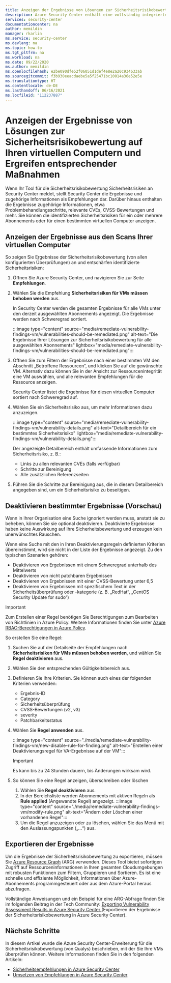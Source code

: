```yaml
---
title: Anzeigen der Ergebnisse von Lösungen zur Sicherheitsrisikobewertung in Azure Security Center
description: Azure Security Center enthält eine vollständig integrierte Lösung für die Überprüfung auf Sicherheitsrisiken von Qualys. Weitere Informationen zu dieser Security Center-Erweiterung finden Sie auf dieser Seite.
services: security-center
documentationcenter: na
author: memildin
manager: rkarlin
ms.service: security-center
ms.devlang: na
ms.topic: how-to
ms.tgt_pltfrm: na
ms.workload: na
ms.date: 09/22/2020
ms.author: memildin
ms.openlocfilehash: e2be090dfe52f06051d1def4e8e2a20c934633ab
ms.sourcegitcommit: f3b930eeacdaebe5a5f25471bc10014a36e52e5e
ms.translationtype: HT
ms.contentlocale: de-DE
ms.lasthandoff: 06/16/2021
ms.locfileid: "112237887"
---
```

# <a name="view-and-remediate-findings-from-vulnerability-assessment-solutions-on-your-vms"></a>Anzeigen der Ergebnisse von Lösungen zur Sicherheitsrisikobewertung auf Ihren virtuellen Computern und Ergreifen entsprechender Maßnahmen

Wenn Ihr Tool für die Sicherheitsrisikobewertung Sicherheitsrisiken an Security Center meldet, stellt Security Center die Ergebnisse und zugehörige Informationen als Empfehlungen dar. Darüber hinaus enthalten die Ergebnisse zugehörige Informationen, etwa Problembehandlungsschritte, relevante CVEs, CVSS-Bewertungen und mehr. Sie können die identifizierten Sicherheitsrisiken für ein oder mehrere Abonnements oder für einen bestimmten virtuellen Computer anzeigen.

## <a name="view-findings-from-the-scans-of-your-virtual-machines"></a>Anzeigen der Ergebnisse aus den Scans Ihrer virtuellen Computer

So zeigen Sie Ergebnisse der Sicherheitsrisikobewertung (von allen konfigurierten Überprüfungen) an und entschärfen identifizierte Sicherheitsrisiken:

1. Öffnen Sie Azure Security Center, und navigieren Sie zur Seite **Empfehlungen**. 

1. Wählen Sie die Empfehlung **Sicherheitsrisiken für VMs müssen behoben werden** aus.

    In Security Center werden die gesamten Ergebnisse für alle VMs unter den derzeit ausgewählten Abonnements angezeigt. Die Ergebnisse werden nach Schweregrad sortiert. 

    :::image type="content" source="media/remediate-vulnerability-findings-vm/vulnerabilities-should-be-remediated.png" alt-text="Die Ergebnisse Ihrer Lösungen zur Sicherheitsrisikobewertung für alle ausgewählten Abonnements" lightbox="media/remediate-vulnerability-findings-vm/vulnerabilities-should-be-remediated.png":::

1. Öffnen Sie zum Filtern der Ergebnisse nach einer bestimmten VM den Abschnitt „Betroffene Ressourcen“, und klicken Sie auf die gewünschte VM. Alternativ dazu können Sie in der Ansicht zur Ressourcenintegrität eine VM auswählen, und alle relevanten Empfehlungen für die Ressource anzeigen.

    Security Center listet die Ergebnisse für diesen virtuellen Computer sortiert nach Schweregrad auf. 

1. Wählen Sie ein Sicherheitsrisiko aus, um mehr Informationen dazu anzuzeigen. 

    :::image type="content" source="media/remediate-vulnerability-findings-vm/vulnerability-details.png" alt-text="Detailbereich für ein bestimmtes Sicherheitsrisiko" lightbox="media/remediate-vulnerability-findings-vm/vulnerability-details.png":::

    Der angezeigte Detailbereich enthält umfassende Informationen zum Sicherheitsrisiko, z. B.:
    
    * Links zu allen relevanten CVEs (falls verfügbar)
    * Schritte zur Bereinigung
    * Alle zusätzlichen Referenzseiten

1. Führen Sie die Schritte zur Bereinigung aus, die in diesem Detailbereich angegeben sind, um ein Sicherheitsrisiko zu beseitigen.


## <a name="disable-specific-findings-preview"></a>Deaktivieren bestimmter Ergebnisse (Vorschau)

Wenn in Ihrer Organisation eine Suche ignoriert werden muss, anstatt sie zu beheben, können Sie sie optional deaktivieren. Deaktivierte Ergebnisse haben keine Auswirkung auf Ihre Sicherheitsbewertung und erzeugen kein unerwünschtes Rauschen.

Wenn eine Suche mit den in Ihren Deaktivierungsregeln definierten Kriterien übereinstimmt, wird sie nicht in der Liste der Ergebnisse angezeigt. Zu den typischen Szenarien gehören:

- Deaktivieren von Ergebnissen mit einem Schweregrad unterhalb des Mittelwerts
- Deaktivieren von nicht patchbaren Ergebnissen
- Deaktivieren von Ergebnissen mit einer CVSS-Bewertung unter 6,5
- Deaktivieren von Ergebnissen mit spezifischem Text in der Sicherheitsüberprüfung oder -kategorie (z. B. „RedHat“, „CentOS Security Update for sudo“)

> [!IMPORTANT]
> Zum Erstellen einer Regel benötigen Sie Berechtigungen zum Bearbeiten von Richtlinien in Azure Policy. Weitere Informationen finden Sie unter [Azure RBAC-Berechtigungen in Azure Policy](../governance/policy/overview.md#azure-rbac-permissions-in-azure-policy).

So erstellen Sie eine Regel:

1. Suchen Sie auf der Detailseite der Empfehlungen nach **Sicherheitsrisiken für VMs müssen behoben werden**, und wählen Sie **Regel deaktivieren** aus.

1. Wählen Sie den entsprechenden Gültigkeitsbereich aus.

1. Definieren Sie Ihre Kriterien. Sie können auch eines der folgenden Kriterien verwenden: 
    - Ergebnis-ID 
    - Category
    - Sicherheitsüberprüfung 
    - CVSS-Bewertungen (v2, v3) 
    - severity 
    - Patchbarkeitsstatus 

1. Wählen Sie **Regel anwenden** aus.

    :::image type="content" source="./media/remediate-vulnerability-findings-vm/new-disable-rule-for-finding.png" alt-text="Erstellen einer Deaktivierungsregel für VA-Ergebnisse auf der VM":::

    > [!IMPORTANT]
    > Es kann bis zu 24 Stunden dauern, bis Änderungen wirksam wird.

1. So können Sie eine Regel anzeigen, überschreiben oder löschen 
    1. Wählen Sie **Regel deaktivieren** aus.
    1. In der Bereichsliste werden Abonnements mit aktiven Regeln als **Rule applied** (Angewandte Regel) angezeigt.
        :::image type="content" source="./media/remediate-vulnerability-findings-vm/modify-rule.png" alt-text="Ändern oder Löschen einer vorhandenen Regel":::
    1. Um die Regel anzuzeigen oder zu löschen, wählen Sie das Menü mit den Auslassungspunkten („...“) aus.
        

## <a name="export-the-results"></a>Exportieren der Ergebnisse

Um die Ergebnisse der Sicherheitsrisikobewertung zu exportieren, müssen Sie [Azure Resource Graph](https://azure.microsoft.com/features/resource-graph/) (ARG) verwenden. Dieses Tool bietet sofortigen Zugriff auf Ressourceninformationen in Ihren gesamten Cloudumgebungen mit robusten Funktionen zum Filtern, Gruppieren und Sortieren. Es ist eine schnelle und effiziente Möglichkeit, Informationen über Azure-Abonnements programmgesteuert oder aus dem Azure-Portal heraus abzufragen.

Vollständige Anweisungen und ein Beispiel für eine ARG-Abfrage finden Sie im folgenden Beitrag in der Tech Community: [Exporting Vulnerability Assessment Results in Azure Security Center ](https://techcommunity.microsoft.com/t5/azure-security-center/exporting-vulnerability-assessment-results-in-azure-security/ba-p/1212091) (Exportieren der Ergebnisse der Sicherheitsrisikobewertung in Azure Security Center).



## <a name="next-steps"></a>Nächste Schritte
In diesem Artikel wurde die Azure Security Center-Erweiterung für die Sicherheitsrisikobewertung (von Qualys) beschrieben, mit der Sie Ihre VMs überprüfen können. Weitere Informationen finden Sie in den folgenden Artikeln:

- [Sicherheitsempfehlungen in Azure Security Center](security-center-recommendations.md)
- [Umsetzen von Empfehlungen in Azure Security Center](security-center-remediate-recommendations.md)